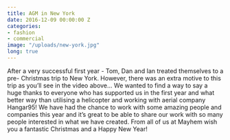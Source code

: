 ```yaml
---
title: AGM in New York
date: 2016-12-09 00:00:00 Z
categories:
- fashion
- commercial
image: "/uploads/new-york.jpg"
long: true
---
```


After a very successful first year - Tom, Dan and Ian treated themselves to a pre- Christmas trip to New York. However, there was an extra motive to this trip as you’ll see in the video above...
We wanted to find a way to say a huge thanks to everyone who has supported us in the first year and what better way than utilising a helicopter and working with aerial company Hangar95! We have had the chance to work with some amazing people and companies this year and it’s great to be able to share our work with so many people interested in what we have created.
From all of us at Mayhem wish you a fantastic Christmas and a Happy New Year!
